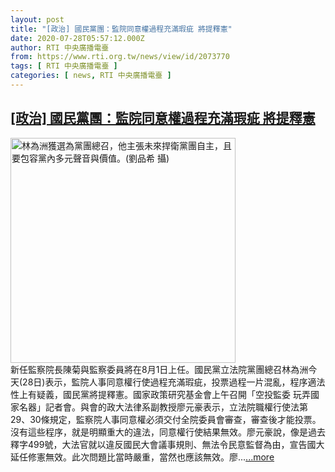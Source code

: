 ```yaml
---
layout: post
title: "[政治] 國民黨團：監院同意權過程充滿瑕疵 將提釋憲"
date: 2020-07-28T05:57:12.000Z
author: RTI 中央廣播電臺
from: https://www.rti.org.tw/news/view/id/2073770
tags: [ RTI 中央廣播電臺 ]
categories: [ news, RTI 中央廣播電臺 ]
---
```

<!--1595915832000-->
[[政治] 國民黨團：監院同意權過程充滿瑕疵 將提釋憲](https://www.rti.org.tw/news/view/id/2073770)
------

<div>
<img src="https://static.rti.org.tw/assets/thumbnails/2020/01/31/036d8cf837a4d260a2d43801d762d747.jpg" width="360" alt="林為洲獲選為黨團總召，他主張未來捍衛黨團自主，且要包容黨內多元聲音與價值。(劉品希 攝)" title="林為洲獲選為黨團總召，他主張未來捍衛黨團自主，且要包容黨內多元聲音與價值。(劉品希 攝)"><br>新任監察院長陳菊與監察委員將在8月1日上任。國民黨立法院黨團總召林為洲今天(28日)表示，監院人事同意權行使過程充滿瑕疵，投票過程一片混亂，程序適法性上有疑義，國民黨將提釋憲。國家政策研究基金會上午召開「空投監委 玩弄國家名器」記者會。與會的政大法律系副教授廖元豪表示，立法院職權行使法第29、30條規定，監察院人事同意權必須交付全院委員會審查，審查後才能投票。沒有這些程序，就是明顯重大的違法，同意權行使結果無效。廖元豪說，像是過去釋字499號，大法官就以違反國民大會議事規則、無法令民意監督為由，宣告國大延任修憲無效。此次問題比當時嚴重，當然也應該無效。廖...<a target="_blank" href="https://www.rti.org.tw/news/view/id/2073770">...more</a>
</div>
